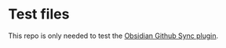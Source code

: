 # Test files

This repo is only needed to test the [Obsidian Github Sync plugin](https://github.com/silvanocerza/obsidian-github-sync).
